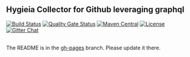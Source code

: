 ## Hygieia Collector for Github leveraging graphql

[![Build Status](https://travis-ci.com/Hygieia/hygieia-scm-github-graphql-collector.svg?branch=master)](https://travis-ci.com/Hygieia/hygieia-scm-github-graphql-collector)
[![Quality Gate Status](https://sonarcloud.io/api/project_badges/measure?project=Hygieia_hygieia-scm-github-graphql-collector&metric=alert_status)](https://sonarcloud.io/dashboard?id=Hygieia_hygieia-scm-github-graphql-collector)
[![Maven Central](https://img.shields.io/maven-central/v/com.capitalone.dashboard/github-graphql-scm-collector.svg?label=Maven%20Central)](https://search.maven.org/search?q=g:%22com.capitalone.dashboard%22%20AND%20a:%22github-graphql-scm-collector%22)
[![License](https://img.shields.io/badge/license-Apache%202-blue.svg)](https://www.apache.org/licenses/LICENSE-2.0)
[![Gitter Chat](https://badges.gitter.im/Join%20Chat.svg)](https://www.apache.org/licenses/LICENSE-2.0)
<br>
<br>

The README is in the [gh-pages](https://github.com/capitalone/Hygieia/blob/gh-pages/pages/hygieia/collectors/scm/github-graphql.md) branch. Please update it there.
